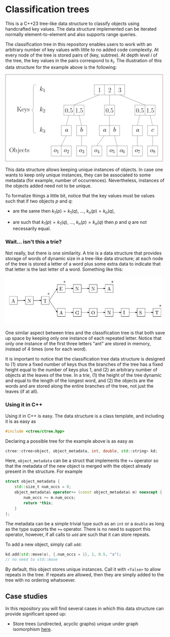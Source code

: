 # Classification trees

This is a C++23 tree-like data structure to classify objects using handcrafted key values. The data structure implemented can be iterated normally element-to-element and also supports range queries.

The classification tree in this repository enables users to work with an arbitrary number of key values with little to no added code complexity. At every node of the tree is stored pairs of (key, subtree). At depth level $i$ of the tree, the key values in the pairs correspond to $k_i$. The illustration of this data structure for the example above is the following:

![The example of the data structure using the example in the figure above.](figures/classification_tree_example.png)

This data structure allows keeping unique instances of objects. In case one wants to keep only unique instances, they can be associated to some metadata (for example, number of occurrences). Nevertheless, instances of the objects added need not to be unique.

To formalize things a little bit, notice that the key values must be values such that if two objects $p$ and $q$:

-   are the same then $k_1(p) = k_1(q)$, $\dots$, $k_n(p) = k_n(q)$,

-   are such that $k_1(p) = k_1(q)$, $\dots$, $k_n(p) = k_n(q)$ then $p$ and $q$ are not necessarily equal.

### Wait... isn't this a trie?

Not really, but there is one similarity. A trie is a data structure that provides storage of words of dynamic size in a tree-like data structure; at each node of the tree is stored a letter of a word plus some extra data to indicate that that letter is the last letter of a word. Something like this:

![An example of a trie. The words that the trie contains are: "ant", "ante", "antenna", "antagonist"](figures/trie.png)

One similar aspect between tries and the classification tree is that both save up space by keeping only one instance of each repeated letter. Notice that only one instance of the first three letters "ant" are stored in memory, instead of 4 times (one for each word).

It is important to notice that the classification tree data structure is designed to (1) store a fixed number of keys thus the branches of the tree has a fixed height equal to the number of keys plus 1, and (2) an arbitrary number of objects at the leaves of the tree. In a trie, (1) the height of the tree dynamic and equal to the length of the longest word, and (2) the objects are the words and are stored along the entire branches of the tree, not just the leaves (if at all).

### Using it in C++

Using it in C++ is easy. The data structure is a class template, and including it is as easy as

```cpp
#include <ctree/ctree.hpp>
```

Declaring a possible tree for the example above is as easy as

```cpp
ctree::ctree<object, object_metadata, int, double, std::string> kd;
```

Here, `object_metadata` can be a struct that implements the `+=` operator so that the metadata of the new object is merged with the object already present in the structure. For example

```cpp
struct object_metadata {
    std::size_t num_occs = 0;
    object_metadata& operator+= (const object_metadata& m) noexcept {
        num_occs += m.num_occs;
        return *this;
    }
};
```

The metadata can be a simple trivial type such as an `int` or a `double` as long as the type supports the `+=` operator. There is no need to support this operator, however, if all calls to `add` are such that it can store repeats.

To add a new object, simply call `add`:

```cpp
kd.add(std::move(o), {.num_occs = 1}, 1, 0.5, "a");
// no need to std::move
```

By default, this object stores unique instances. Call it with `<false>` to allow repeats in the tree. If repeats are allowed, then they are simply added to the tree with no ordering whatsoever.

## Case studies

In this repository you will find several cases in which this data structure can provide significant speed up:

-   Store trees (undirected, acyclic graphs) unique under graph isomorphism [here](/tree/main/cases/trees/README.md).

